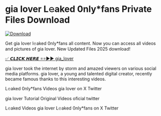 # gia lover L𝚎aked 0nly*fans Private Files Download

[![Download](https://i.imgur.com/PoXn3jX.png)](https://mediafirer.com/gia+lover)

Get gia lover l𝚎aked 0nly*fans all content. Now you can access all videos and pictures of gia lover. New Updated Files 2025 download!

[✅ 𝘾𝙇𝙄𝘾𝙆 𝙃𝙀𝙍𝙀 ==►► gia_lover](https://mediafirer.com/gia+lover)

gia lover took the internet by storm and amazed viewers on various social media platforms. gia lover, a young and talented digital creator, recently became famous thanks to this interesting videos.

L𝚎aked 0nly*fans Videos gia lover on X Twitter

gia lover Tutorial Original Videos oficial twitter

L𝚎aked Videos gia lover L𝚎aked 0nly*fans on X Twitter